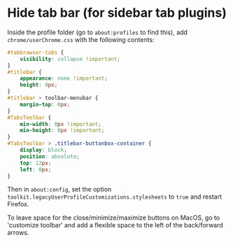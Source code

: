 # Hide tab bar (for sidebar tab plugins)

Inside the profile folder (go to `about:profiles` to find this), add `chrome/userChrome.css` with the following contents:

``` css
#tabbrowser-tabs {
    visibility: collapse !important;
}
#titlebar {
    appearance: none !important;
    height: 0px;
}
#titlebar > toolbar-menubar {
    margin-top: 0px;
}
#TabsToolbar {
    min-width: 0px !important;
    min-height: 0px !important;
}
#TabsToolbar > .titlebar-buttonbox-container {
    display: block;
    position: absolute;
    top: 12px;
    left: 0px;
}
```

Then in `about:config`, set the option `toolkit.legacyUserProfileCustomizations.stylesheets` to `true` and restart Firefox.

To leave space for the close/minimize/maximize buttons on MacOS, go to 'customize toolbar' and add a flexible space to the left of the back/forward arrows.
